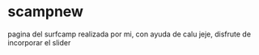 # scampnew
pagina del surfcamp realizada por mi, con ayuda de calu jeje, disfrute de incorporar el slider
